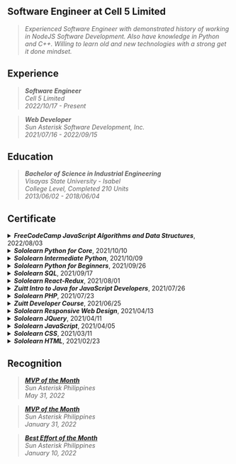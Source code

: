 ## Software Engineer at Cell 5 Limited
> _Experienced Software Engineer with demonstrated history of working in NodeJS Software Development. Also have knowledge in Python and C++. Willing to learn old and new technologies with a strong get it done mindset._

## Experience
> **_Software Engineer_** <br />
> _Cell 5 Limited_ <br />
> _2022/10/17 - Present_

> **_Web Developer_** <br />
> _Sun Asterisk Software Development, Inc._ <br />
> _2021/07/16 - 2022/09/15_

## Education
> **_Bachelor of Science in Industrial Engineering_** <br />
> _Visayas State University - Isabel_ <br />
> _College Level, Completed 210 Units_ <br />
> _2013/06/02 - 2018/06/04_

## Certificate
<details>
<summary><i><b>FreeCodeCamp JavaScript Algorithms and Data Structures</b></i>, 2022/08/03</summary>
https://www.freecodecamp.org/certification/kentlouisetonino/javascript-algorithms-and-data-structures
</details>

<details>
<summary><i><b>Sololearn Python for Core</b></i>, 2021/10/10</summary>
https://www.sololearn.com/certificates/CT-UOJ7MU3L
</details>

<details>
<summary><i><b>Sololearn Intermediate Python</b></i>, 2021/10/09</summary>
https://www.sololearn.com/certificates/CT-LINAPDZ2
</details>

<details>
<summary><i><b>Sololearn Python for Beginners</b></i>, 2021/09/26</summary>
https://www.sololearn.com/certificates/CT-THPHVBQX
</details>

<details>
<summary><i><b>Sololearn SQL</b></i>, 2021/09/17</summary>
https://www.sololearn.com/certificates/CT-OYPTHJVE
</details>

<details>
<summary><i><b>Sololearn React-Redux</b></i>, 2021/08/01</summary>
https://www.sololearn.com/certificates/CT-BDZB6GLV
</details>

<details>
<summary><i><b>Zuitt Intro to Java for JavaScript Developers</b></i>, 2021/07/26</summary>
https://share.zertify.zuitt.co/certificate/dc3368df-b091-47e1-9bc9-e83e0d31bd77/
</details>

<details>
<summary><i><b>Sololearn PHP</b></i>, 2021/07/23</summary>
https://www.sololearn.com/certificates/CT-K6KUNZPR
</details>

<details>
<summary><i><b>Zuitt Developer Course</b></i>, 2021/06/25</summary>
https://share.zertify.zuitt.co/certificate/f34711fa-603a-437f-8869-77067de5f7fd/
</details>

<details>
<summary><i><b>Sololearn Responsive Web Design</b></i>, 2021/04/13</summary>
https://www.sololearn.com/certificates/CT-7IGP6UKW
</details>

<details>
<summary><i><b>Sololearn JQuery</b></i>, 2021/04/11</summary>
https://www.sololearn.com/certificates/CT-DUI5SMHW
</details>

<details>
<summary><i><b>Sololearn JavaScript</b></i>, 2021/04/05</summary>
https://www.sololearn.com/certificates/CT-TGX5B996
</details>

<details>
<summary><i><b>Sololearn CSS</b></i>, 2021/03/11</summary>
https://www.sololearn.com/certificates/CT-OZUWDTZB
</details>

<details>
<summary><i><b>Sololearn HTML</b></i>, 2021/02/23</summary>
https://www.sololearn.com/certificates/CT-MKBL8ITD
</details>

## Recognition
> [**_MVP of the Month_**](https://drive.google.com/file/d/1WyKKVrJi48XCmbakvXTDLkKrbKq5DCbt/view?usp=sharing) <br />
> _Sun Asterisk Philippines_ <br />
> _May 31, 2022_ <br />

> [**_MVP of the Month_**](https://drive.google.com/file/d/1_h991-mq964JwTuy9AIjDhuaC_mLOtd8/view?usp=sharing) <br />
> _Sun Asterisk Philippines_ <br />
> _January 31, 2022_ <br />

> [**_Best Effort of the Month_**](https://drive.google.com/file/d/1eAUAjS90T_2Z-OLYWnuSWSEhSf9Zxxpd/view?usp=sharing) <br />
> _Sun Asterisk Philippines_ <br />
> _January 10, 2022_ <br />

